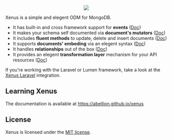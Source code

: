 <p align="center">
	<a target="_blank" href="https://abellion.github.io/xenus/">
        <img src="https://res.cloudinary.com/abellion/image/upload/c_scale,w_300/v1535202916/logo_ilpt3s.png" />
    </a>
</p>

Xenus is a simple and elegent ODM for MongoDB.

- It has built-in and cross framework support for **events** ([Doc](https://abellion.github.io/xenus/#/?id=events))
- It makes your schema self documented via **document's mutators** ([Doc](https://abellion.github.io/xenus/#/?id=accessing-properties))
- It includes **fluent methods** to update, delete and insert documents ([Doc](https://abellion.github.io/xenus/#/?id=inserting-amp-updating-documents))
- It supports **documents' embeding** via an elegent syntax ([Doc](https://abellion.github.io/xenus/#/?id=embedding-documents))
- It handles **relationships** out of the box ([Doc](https://abellion.github.io/xenus/#/?id=relationships))
- It provides an elegent **transformation layer** mechanism for your API resources ([Doc](https://abellion.github.io/xenus/#/?id=resources))

If you're working with the Laravel or Lumen framework, take a look at the [Xenus Laravel](https://github.com/abellion/xenus-laravel) integration.

## Learning Xenus

The documentation is available at https://abellion.github.io/xenus

## License

Xenus is licensed under the [MIT license](http://opensource.org/licenses/MIT).

